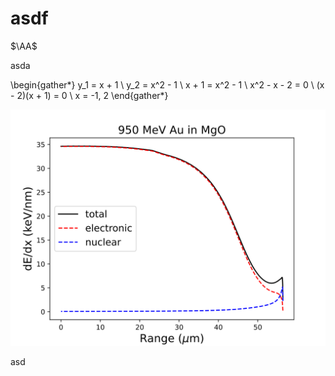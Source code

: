 # asdf

$\AA$

asda

\begin{gather*}
	y_1 = x + 1 \\
	y_2 = x^2 - 1 \\
	x + 1 = x^2 - 1 \\
	x^2 - x - 2 = 0 \\
	(x - 2)(x + 1) = 0 \\
	x = -1, 2
\end{gather*}

![Fig. Random plot of stopping power](./Figure_4.svg)



asd
